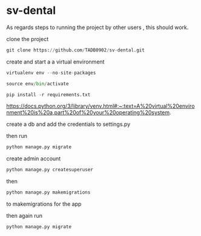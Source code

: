 # sv-dental

As regards steps to running the project by other users , this should work.

clone the project

```python
git clone https://github.com/TADB0902/sv-dental.git
```

create and start a a virtual environment

```python
virtualenv env --no-site-packages

source env/bin/activate

pip install -r requirements.txt
```
https://docs.python.org/3/library/venv.html#:~:text=A%20virtual%20environment%20is%20a,part%20of%20your%20operating%20system.

create a db and add the credentials to settings.py

then run
```python
python manage.py migrate
```
create admin account

```python
python manage.py createsuperuser
```
then
```python
python manage.py makemigrations
```
to makemigrations for the app

then again run
```python
python manage.py migrate
```
